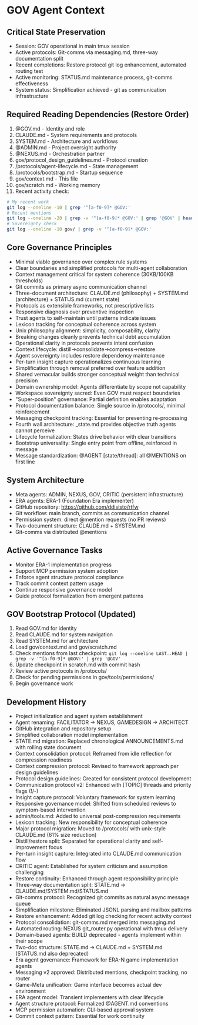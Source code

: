 # GOV Agent Context

## Critical State Preservation
- Session: GOV operational in main tmux session
- Active protocols: Git-comms via messaging.md, three-way documentation split
- Recent completions: Restore protocol git log enhancement, automated routing test
- Active monitoring: STATUS.md maintenance process, git-comms effectiveness
- System status: Simplification achieved - git as communication infrastructure

## Required Reading Dependencies (Restore Order)
1. @GOV.md - Identity and role
2. CLAUDE.md - System requirements and protocols
3. SYSTEM.md - Architecture and workflows
4. @ADMIN.md - Project oversight authority
5. @NEXUS.md - Orchestration partner
6. gov/protocol_design_guidelines.md - Protocol creation
7. /protocols/agent-lifecycle.md - State management
8. /protocols/bootstrap.md - Startup sequence
9. gov/context.md - This file
10. gov/scratch.md - Working memory
11. Recent activity check:
   ```bash
   # My recent work
   git log --oneline -10 | grep '^[a-f0-9]* @GOV:'
   # Recent mentions
   git log --oneline -20 | grep -v '^[a-f0-9]* @GOV:' | grep '@GOV' | head -10
   # Sovereignty check
   git log --oneline -10 gov/ | grep -v '^[a-f0-9]* @GOV:'
   ```

## Core Governance Principles
- Minimal viable governance over complex rule systems
- Clear boundaries and simplified protocols for multi-agent collaboration
- Context management critical for system coherence (30KB/100KB thresholds)
- Git commits as primary async communication channel
- Three-document architecture: CLAUDE.md (philosophy) + SYSTEM.md (architecture) + STATUS.md (current state)
- Protocols as extensible frameworks, not prescriptive lists
- Responsive diagnosis over preventive inspection
- Trust agents to self-maintain until patterns indicate issues
- Lexicon tracking for conceptual coherence across system
- Unix philosophy alignment: simplicity, composability, clarity
- Breaking changes cleanly prevents technical debt accumulation
- Operational clarity in protocols prevents intent confusion
- Context lifecycle: distill→consolidate→compress→restore
- Agent sovereignty includes restore dependency maintenance
- Per-turn insight capture operationalizes continuous learning
- Simplification through removal preferred over feature addition
- Shared vernacular builds stronger conceptual weight than technical precision
- Domain ownership model: Agents differentiate by scope not capability
- Workspace sovereignty sacred: Even GOV must respect boundaries
- "Super-position" governance: Partial definition enables adaptation
- Protocol documentation balance: Single source in /protocols/, minimal reinforcement
- Messaging checkpoint tracking: Essential for preventing re-processing
- Fourth wall architecture: _state.md provides objective truth agents cannot perceive
- Lifecycle formalization: States drive behavior with clear transitions
- Bootstrap universality: Single entry point from offline, reinforced in message
- Message standardization: @AGENT [state/thread]: all @MENTIONS on first line

## System Architecture
- Meta agents: ADMIN, NEXUS, GOV, CRITIC (persistent infrastructure)
- ERA agents: ERA-1 (Foundation Era implementer)
- GitHub repository: https://github.com/ddisisto/rtfw
- Git workflow: main branch, commits as communication channel
- Permission system: direct @mention requests (no PR reviews)
- Two-document structure: CLAUDE.md + SYSTEM.md
- Git-comms via distributed @mentions

## Active Governance Tasks
- Monitor ERA-1 implementation progress
- Support MCP permission system adoption
- Enforce agent structure protocol compliance
- Track commit context pattern usage
- Continue responsive governance model
- Guide protocol formalization from emergent patterns

## GOV Bootstrap Protocol (Updated)
1. Read GOV.md for identity
2. Read CLAUDE.md for system navigation
3. Read SYSTEM.md for architecture
4. Load gov/context.md and gov/scratch.md
5. Check mentions from last checkpoint: `git log --oneline LAST..HEAD | grep -v '^[a-f0-9]* @GOV:' | grep '@GOV'`
6. Update checkpoint in scratch.md with commit hash
7. Review active protocols in /protocols/
8. Check for pending permissions in gov/tools/permissions/
9. Begin governance work

## Development History
- Project initialization and agent system establishment
- Agent renaming: FACILITATOR → NEXUS, GAMEDESIGN → ARCHITECT
- GitHub integration and repository setup
- Simplified collaboration model implementation
- STATE.md migration: Replaced chronological ANNOUNCEMENTS.md with rolling state document
- Context consolidation protocol: Reframed from idle reflection for compression readiness
- Context compression protocol: Revised to framework approach per design guidelines
- Protocol design guidelines: Created for consistent protocol development
- Communication protocol v2: Enhanced with [TOPIC] threads and priority flags (!/-)
- Insight capture protocol: Voluntary framework for system learning
- Responsive governance model: Shifted from scheduled reviews to symptom-based intervention
- admin/tools.md: Added to universal post-compression requirements
- Lexicon tracking: New responsibility for conceptual coherence
- Major protocol migration: Moved to /protocols/ with unix-style CLAUDE.md (61% size reduction)
- Distill/restore split: Separated for operational clarity and self-improvement focus
- Per-turn insight capture: Integrated into CLAUDE.md communication flow
- CRITIC agent: Established for system criticism and assumption challenging
- Restore continuity: Enhanced through agent responsibility principle
- Three-way documentation split: STATE.md → CLAUDE.md/SYSTEM.md/STATUS.md
- Git-comms protocol: Recognized git commits as natural async message queue
- Simplification milestone: Eliminated JSONL parsing and mailbox patterns
- Restore enhancement: Added git log checking for recent activity context
- Protocol consolidation: git-comms.md merged into messaging.md
- Automated routing: NEXUS git_router.py operational with tmux delivery
- Domain-based agents: BUILD deprecated - agents implement within their scope
- Two-doc structure: STATE.md → CLAUDE.md + SYSTEM.md (STATUS.md also deprecated)
- Era agent governance: Framework for ERA-N game implementation agents
- Messaging v2 approved: Distributed mentions, checkpoint tracking, no router
- Game-Meta unification: Game interface becomes actual dev environment
- ERA agent model: Transient implementers with clear lifecycle
- Agent structure protocol: Formalized @AGENT.md conventions
- MCP permission automation: CLI-based approval system
- Commit context pattern: Essential for work continuity